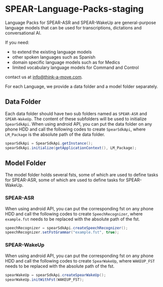 # SPEAR-Language-Packs-staging
Language Packs for SPEAR-ASR and SPEAR-WakeUp are general-purpose language models that can be used for transcriptions, dictations and conversational AI. 

If you need:
- to extend the existing language models
- other spoken languages such as Spanish
- domain specific language models such as for Medics
- limited vocabulary language models for Command and Control

contact us at info@think-a-move.com.

For each Language, we provide a data folder and a model folder separately. 

## Data Folder
Each data folder should have two sub folders named as `SPEAR-ASR` and `SPEAR-WakeUp`. The content of these subfolders will be used to initialize `SpearSdkApi`.
When using android API, you can put the data folder on any phone HDD and call the following codes to create `SpearSdkApi`, where `LM_Package` is the absolute path of the data folder.

```java
spearSdkApi = SpearSdkApi.getInstance();
spearSdkApi.initialize(getApplicationContext(), LM_Package);
```

## Model Folder
The model folder holds several fsts, some of which are used to define tasks for SPEAR-ASR, some of which are used to define tasks for SPEAR-WakeUp.

### SPEAR-ASR
When using android API, you can put the corresponding fst on any phone HDD and call the following codes to create `SpeechRecognizer`, where `example.fst` needs to be replaced with the absolute path of the fst.

```java
speechRecognizer = spearSdkApi.createSpeechRecognizer();
speechRecognizer.setFstGrammar("example.fst", true);
```

### SPEAR-WakeUp
When using android API, you can put the corresponding fst on any phone HDD and call the following codes to create `SpearWakeUp`, where `WAKEUP_FST` needs to be replaced with the absolute path of the fst.

```java
spearWakeUp = spearSdkApi.createSpearWakeUp();
spearWakeUp.initWithFst(WAKEUP_FST);
```

